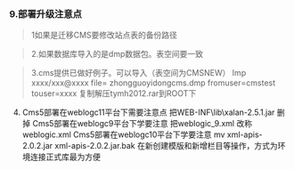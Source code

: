 ### 9.部署升级注意点

> 1如果是迁移CMS要修改站点表的备份路径 
> 2.如果数据库导入的是dmp数据包。表空间要一致 
> 3.cms提供已做好例子。可以导入（表空间为CMSNEW）
Imp xxxx/xxx@xxxx file= zhongguoyidongcms.dmp fromuser=cmstest touser=xxxx
复制解压tymh2012.rar到ROOT下
> 4. Cms5部署在weblogc11平台下需要注意点         把WEB-INF\lib\xalan-2.5.1.jar  删掉   Cms5部署在weblogc9平台下学要注意         把weblogic_9.xml 改称weblogic.xmlCms5部署在weblogc10平台下学要注意          mv xml-apis-2.0.2.jar xml-apis-2.0.2.jar.bak
在新创建模版和新增栏目等操作，方式为环境连接正式库最为方便

